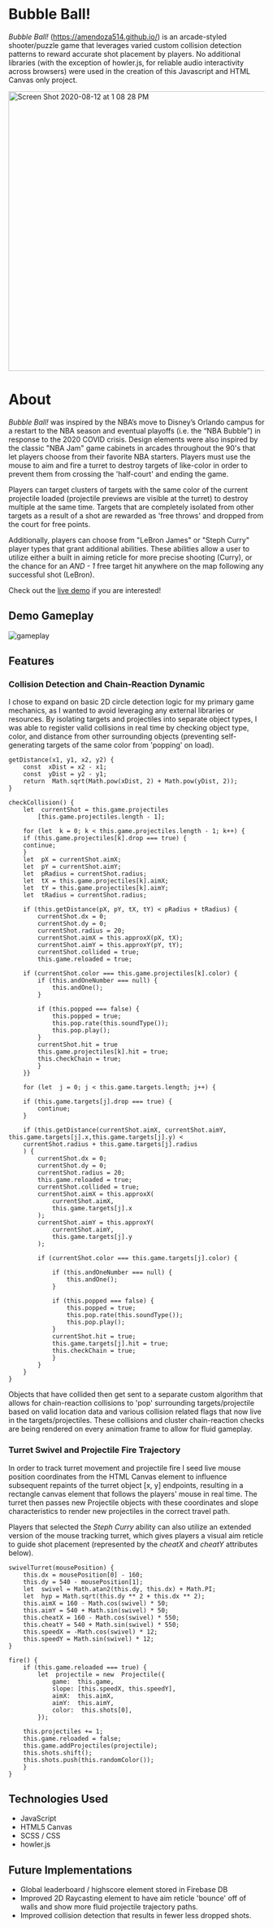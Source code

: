 # Bubble Ball!

*Bubble Ball!* (https://amendoza514.github.io/) is an arcade-styled shooter/puzzle game that leverages varied custom collision detection patterns to reward accurate shot placement by players. No additional libraries (with the exception of howler.js, for reliable audio interactivity across browsers) were used in the creation of this Javascript and HTML Canvas only project.

<img width="550" alt="Screen Shot 2020-08-12 at 1 08 28 PM" src="https://user-images.githubusercontent.com/62665796/90070783-45643400-dca9-11ea-9c97-04edca6fe3d4.png">

# About

*Bubble Ball!* was inspired by the NBA’s move to Disney’s Orlando campus for a restart to the NBA season and eventual playoffs (i.e. the “NBA Bubble”) in response to the 2020 COVID crisis. Design elements were also inspired by the classic "NBA Jam" game cabinets in arcades throughout the 90's that let players choose from their favorite NBA starters.  Players must use the mouse to aim and fire a turret to destroy targets of like-color in order to prevent them from crossing  the 'half-court' and ending the game. 

Players can target clusters of targets with the same color of the current projectile loaded (projectile previews are visible at the turret) to destroy multiple at the same time. Targets that are completely isolated from other targets as a result of a shot are rewarded as 'free throws' and dropped from the court for free points.

Additionally, players can choose from "LeBron James" or "Steph Curry" player types that grant additional abilities. These abilities allow a user to utilize either a built in aiming reticle for more precise shooting (Curry), or the chance for an *AND - 1* free target hit anywhere on the map following any successful shot (LeBron).

Check out the [live demo](https://amendoza514.github.io/) if you are interested!

## Demo Gameplay

![gameplay](https://user-images.githubusercontent.com/62665796/90072345-287d3000-dcac-11ea-9b3f-49d8514ecd70.gif)

## Features
### Collision Detection and Chain-Reaction Dynamic
I chose to expand on basic 2D circle detection logic for my primary game mechanics, as I wanted to avoid leveraging any external libraries or resources. By isolating targets and projectiles into separate object types, I was able to register valid collisions in real time by checking object type, color, and distance from other surrounding objects (preventing self-generating targets of the same color from 'popping' on load). 

    
    getDistance(x1, y1, x2, y2) {
	    const  xDist = x2 - x1;
	    const  yDist = y2 - y1;
	    return  Math.sqrt(Math.pow(xDist, 2) + Math.pow(yDist, 2));
    }
    
    checkCollision() {
	    let  currentShot = this.game.projectiles
		    [this.game.projectiles.length - 1];
        
	    for (let  k = 0; k < this.game.projectiles.length - 1; k++) {
	    if (this.game.projectiles[k].drop === true) {
	    continue;
	    }
	    let  pX = currentShot.aimX;
	    let  pY = currentShot.aimY;
	    let  pRadius = currentShot.radius;
	    let  tX = this.game.projectiles[k].aimX;
	    let  tY = this.game.projectiles[k].aimY;
	    let  tRadius = currentShot.radius;

	    if (this.getDistance(pX, pY, tX, tY) < pRadius + tRadius) {
		    currentShot.dx = 0;
		    currentShot.dy = 0;
		    currentShot.radius = 20;
		    currentShot.aimX = this.approxX(pX, tX);
		    currentShot.aimY = this.approxY(pY, tY);	
		    currentShot.collided = true;
		    this.game.reloaded = true;
 
	    if (currentShot.color === this.game.projectiles[k].color) {
		    if (this.andOneNumber === null) {
			    this.andOne();
		    }
		    
		    if (this.popped === false) {
			    this.popped = true;
			    this.pop.rate(this.soundType());
			    this.pop.play();
		    }
		    currentShot.hit = true
		    this.game.projectiles[k].hit = true;
		    this.checkChain = true;
		    }
	    }}
	    
	    for (let  j = 0; j < this.game.targets.length; j++) {
	    
	    if (this.game.targets[j].drop === true) {
		    continue;
	    }
	    
	    if (this.getDistance(currentShot.aimX, currentShot.aimY, this.game.targets[j].x,this.game.targets[j].y) <
	    currentShot.radius + this.game.targets[j].radius
	    ) {
		    currentShot.dx = 0;
		    currentShot.dy = 0;
		    currentShot.radius = 20;
		    this.game.reloaded = true;
		    currentShot.collided = true;
		    currentShot.aimX = this.approxX(
			    currentShot.aimX,
			    this.game.targets[j].x
		    );
		    currentShot.aimY = this.approxY(
			    currentShot.aimY,
			    this.game.targets[j].y
			);
	       
		    if (currentShot.color === this.game.targets[j].color) {
		    
			    if (this.andOneNumber === null) {
				    this.andOne();
			    }
		    
			    if (this.popped === false) {
				    this.popped = true;
				    this.pop.rate(this.soundType());
				    this.pop.play();
			    }
			    currentShot.hit = true;
			    this.game.targets[j].hit = true;
			    this.checkChain = true;
			    }
		    }   
	    }
	}

Objects that have collided then get sent to a separate custom algorithm that allows for chain-reaction collisions to 'pop' surrounding targets/projectile based on valid location data and various collision related flags that now live in the targets/projectiles. These collisions and cluster chain-reaction checks are being rendered on every animation frame to allow for fluid gameplay.

### Turret Swivel and Projectile Fire Trajectory 
In order to track turret movement and projectile fire I seed live mouse position coordinates from the HTML Canvas element to influence subsequent repaints of the turret object [x, y]  endpoints, resulting in a rectangle canvas element that follows the players' mouse in real time. The turret then passes new Projectile objects with these coordinates and slope characteristics to render new projectiles in the correct travel path.

Players that selected the *Steph Curry* ability can also utilize an extended version of the mouse tracking turret, which gives players a visual aim reticle to guide shot placement (represented by the *cheatX* and *cheatY* attributes below).

    
    swivelTurret(mousePosition) {
	    this.dx = mousePosition[0] - 160;
	    this.dy = 540 - mousePosition[1];
	    let  swivel = Math.atan2(this.dy, this.dx) + Math.PI;
	    let  hyp = Math.sqrt(this.dy ** 2 + this.dx ** 2);
	    this.aimX = 160 - Math.cos(swivel) * 50;
	    this.aimY = 540 + Math.sin(swivel) * 50;
	    this.cheatX = 160 - Math.cos(swivel) * 550;
	    this.cheatY = 540 + Math.sin(swivel) * 550;
	    this.speedX = -Math.cos(swivel) * 12;
	    this.speedY = Math.sin(swivel) * 12;
    }
    
    fire() {
        if (this.game.reloaded === true) {
		    let  projectile = new  Projectile({
			    game:  this.game,
			    slope: [this.speedX, this.speedY],
			    aimX:  this.aimX,
			    aimY:  this.aimY,
			    color:  this.shots[0],
		    });
    
	    this.projectiles += 1;
	    this.game.reloaded = false;
	    this.game.addProjectiles(projectile);
	    this.shots.shift();
	    this.shots.push(this.randomColor());
	    }
    }
    

## Technologies Used

 - JavaScript
 - HTML5 Canvas
 - SCSS / CSS
 - howler.js

## Future Implementations

 - Global leaderboard / highscore element stored in Firebase DB
 - Improved 2D Raycasting element to have aim reticle 'bounce' off of walls and show more fluid projectile trajectory paths.
 - Improved collision detection that results in fewer less dropped shots.
